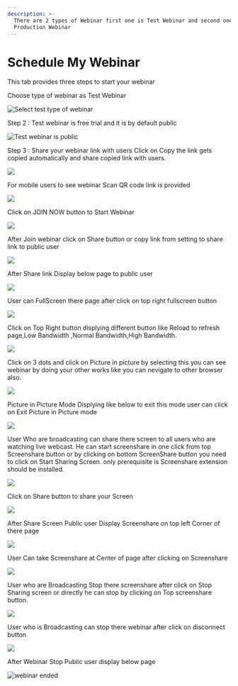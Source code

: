 ```yaml
---
description: >-
  There are 2 types of Webinar first one is Test Webinar and second one is
  Production Webinar
---
```


# Schedule My Webinar

This tab provides three steps to start your webinar

Choose type of webinar as Test Webinar

![Select test type of webinar](../.gitbook/assets/step-_webinar.PNG)

Step 2 : Test webinar is free trial and it is by default public

![Test webinar is public ](../.gitbook/assets/test_step_2.PNG)

Step 3 : Share your webinar link with users Click on Copy the link gets copied automatically and share copied link with users.

![](../.gitbook/assets/image%20%2833%29.png)

For mobile users to see webinar Scan QR code link is provided

![](../.gitbook/assets/image%20%28187%29.png)

Click on JOIN NOW button to Start Webinar

![](../.gitbook/assets/image%20%2866%29.png)

After Join webinar click on Share button or copy link from setting to share link to public user

![](../.gitbook/assets/image%20%28109%29.png)

After Share link Display below page to public user

![](../.gitbook/assets/image%20%2865%29.png)

User can FullScreen there page after click on top right fullscreen button

![](../.gitbook/assets/image%20%283%29.png)

  
Click on Top Right button displying different button like Reload to refresh page,Low Bandwidth ,Normal Bandwidth,High Bandwidth.

![](../.gitbook/assets/image%20%28144%29.png)

Click on  3 dots and click on Picture in picture by selecting this you can see webinar by doing your other works like you can nevigate to other browser also.

![](../.gitbook/assets/image%20%2876%29.png)

Picture in Picture Mode Displying like below to exit this mode user can click on Exit Picture in Picture mode

![](../.gitbook/assets/image%20%28139%29.png)

User Who are broadcasting can share there screen to all users who are watching live webcast. He can start screenshare in one click from top Screenshare button or by clicking on bottom ScreenShare button you need to click on Start Sharing Screen. only prerequisite is Screenshare extension should be installed.

![](../.gitbook/assets/image%20%28129%29.png)

Click on Share button to share your Screen

![](../.gitbook/assets/image%20%2896%29.png)

After Share Screen Public user Display Screenshare on top left Corner of there page 

![](../.gitbook/assets/image%20%2847%29.png)

User Can take Screenshare at Center of page after clicking on Screenshare 

![](../.gitbook/assets/image%20%2874%29.png)

User who are Broadcasting Stop there screenshare after click on Stop Sharing screen or directly he can stop by clicking on Top screenshare button.

![](../.gitbook/assets/image%20%282%29.png)

User who is Broadcasting can stop there webinar after click on disconnect button

![](../.gitbook/assets/image%20%2841%29.png)

After Webinar Stop Public user display below page

![webinar ended](../.gitbook/assets/image%20%28150%29.png)









